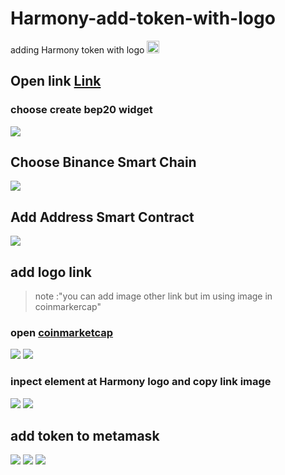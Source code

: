 # Harmony-add-token-with-logo
adding Harmony token with logo <img src="https://s2.coinmarketcap.com/static/img/coins/64x64/3945.png" height="20" width="20" alt="ONE">


## Open link [Link](https://vittominacori.github.io/watch-token/)

   ### choose create bep20 widget
<img src="https://github.com/ardiferdiansah07/Harmony-add-token-with-logo/blob/main/1.png">

## Choose Binance Smart Chain
<img src="https://github.com/ardiferdiansah07/Harmony-add-token-with-logo/blob/main/2.png">

## Add Address Smart Contract
<img src="https://github.com/ardiferdiansah07/Harmony-add-token-with-logo/blob/main/3.png">

## add logo link
   > note :"you can add image other link but im using image in coinmarkercap"
   
  ### open [coinmarketcap](https://coinmarketcap.com/id/currencies/harmony/)
   <img src="https://github.com/ardiferdiansah07/Harmony-add-token-with-logo/blob/main/4.png">
   <img src="https://github.com/ardiferdiansah07/Harmony-add-token-with-logo/blob/main/5.png">
   
  ### inpect element at Harmony logo and copy link image
   <img src="https://github.com/ardiferdiansah07/Harmony-add-token-with-logo/blob/main/6.png">
   <img src="https://github.com/ardiferdiansah07/Harmony-add-token-with-logo/blob/main/7.png">
   
## add token to metamask
<img src="https://github.com/ardiferdiansah07/Harmony-add-token-with-logo/blob/main/8.png">
<img src="https://github.com/ardiferdiansah07/Harmony-add-token-with-logo/blob/main/9.png">
<img src="https://github.com/ardiferdiansah07/Harmony-add-token-with-logo/blob/main/10.png">
